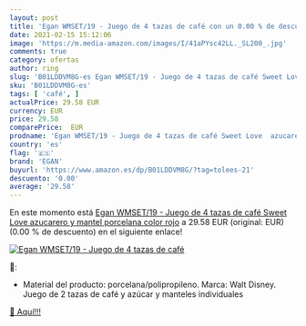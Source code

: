 ```yaml
---
layout: post
title: 'Egan WMSET/19 - Juego de 4 tazas de café con un 0.00 % de descuento'
date: 2021-02-15 15:12:06
image: 'https://m.media-amazon.com/images/I/41aPYsc42LL._SL200_.jpg'
comments: true
category: ofertas
author: ring
slug: 'B01LDDVM8G-es Egan WMSET/19 - Juego de 4 tazas de café Sweet Love...'
sku: 'B01LDDVM8G-es'
tags: [ 'café', ]
actualPrice: 29.58 EUR
currency: EUR
price: 29.58
comparePrice:  EUR
prodname: 'Egan WMSET/19 - Juego de 4 tazas de café Sweet Love  azucarero y mantel  porcelana  color rojo'
country: 'es'
flag: '🇪🇸'
brand: 'EGAN'
buyurl: 'https://www.amazon.es/dp/B01LDDVM8G/?tag=tolees-21'
descuento: '0.00'
average: '29.58'
---
```


En este momento está [Egan WMSET/19 - Juego de 4 tazas de café Sweet Love  azucarero y mantel  porcelana  color rojo](https://www.amazon.es/dp/B01LDDVM8G/?tag=tolees-21) a 29.58 EUR (original:  EUR) (0.00 %  de descuento) en el siguiente enlace!

[![Egan WMSET/19 - Juego de 4 tazas de café](https://m.media-amazon.com/images/I/41aPYsc42LL._SL200_.jpg)](https://www.amazon.es/dp/B01LDDVM8G/?tag=tolees-21)

🔎:

- Material del producto: porcelana/polipropileno. Marca: Walt Disney. Juego de 2 tazas de café y azúcar y manteles individuales

[🛒 Aquí!!!](https://www.amazon.es/dp/B01LDDVM8G/?tag=tolees-21)
